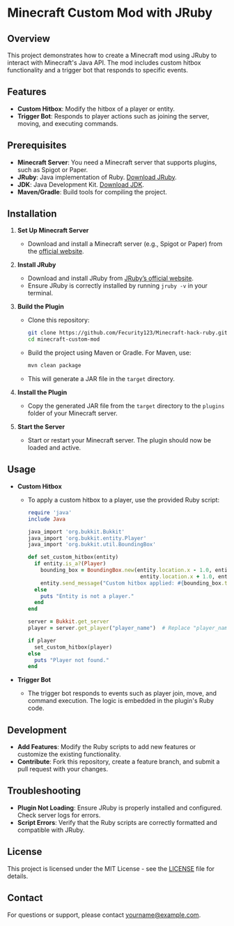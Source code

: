 # Minecraft Custom Mod with JRuby

## Overview

This project demonstrates how to create a Minecraft mod using JRuby to interact with Minecraft's Java API. The mod includes custom hitbox functionality and a trigger bot that responds to specific events.

## Features

- **Custom Hitbox**: Modify the hitbox of a player or entity.
- **Trigger Bot**: Responds to player actions such as joining the server, moving, and executing commands.

## Prerequisites

- **Minecraft Server**: You need a Minecraft server that supports plugins, such as Spigot or Paper.
- **JRuby**: Java implementation of Ruby. [Download JRuby](https://www.jruby.org/download).
- **JDK**: Java Development Kit. [Download JDK](https://www.oracle.com/java/technologies/javase-downloads.html).
- **Maven/Gradle**: Build tools for compiling the project.

## Installation

1. **Set Up Minecraft Server**

   - Download and install a Minecraft server (e.g., Spigot or Paper) from the [official website](https://papermc.io/downloads).

2. **Install JRuby**

   - Download and install JRuby from [JRuby’s official website](https://www.jruby.org/download).
   - Ensure JRuby is correctly installed by running `jruby -v` in your terminal.

3. **Build the Plugin**

   - Clone this repository:
     ```sh
     git clone https://github.com/Fecurity123/Minecraft-hack-ruby.git
     cd minecraft-custom-mod
     ```

   - Build the project using Maven or Gradle. For Maven, use:
     ```sh
     mvn clean package
     ```

   - This will generate a JAR file in the `target` directory.

4. **Install the Plugin**

   - Copy the generated JAR file from the `target` directory to the `plugins` folder of your Minecraft server.

5. **Start the Server**

   - Start or restart your Minecraft server. The plugin should now be loaded and active.

## Usage

- **Custom Hitbox**

  - To apply a custom hitbox to a player, use the provided Ruby script:
    ```ruby
    require 'java'
    include Java

    java_import 'org.bukkit.Bukkit'
    java_import 'org.bukkit.entity.Player'
    java_import 'org.bukkit.util.BoundingBox'

    def set_custom_hitbox(entity)
      if entity.is_a?(Player)
        bounding_box = BoundingBox.new(entity.location.x - 1.0, entity.location.y, entity.location.z - 1.0,
                                        entity.location.x + 1.0, entity.location.y + 2.0, entity.location.z + 1.0)
        entity.send_message("Custom hitbox applied: #{bounding_box.to_s}")
      else
        puts "Entity is not a player."
      end
    end

    server = Bukkit.get_server
    player = server.get_player("player_name")  # Replace "player_name" with the player's name

    if player
      set_custom_hitbox(player)
    else
      puts "Player not found."
    end
    ```

- **Trigger Bot**

  - The trigger bot responds to events such as player join, move, and command execution. The logic is embedded in the plugin's Ruby code.

## Development

- **Add Features**: Modify the Ruby scripts to add new features or customize the existing functionality.
- **Contribute**: Fork this repository, create a feature branch, and submit a pull request with your changes.

## Troubleshooting

- **Plugin Not Loading**: Ensure JRuby is properly installed and configured. Check server logs for errors.
- **Script Errors**: Verify that the Ruby scripts are correctly formatted and compatible with JRuby.

## License

This project is licensed under the MIT License - see the [LICENSE](LICENSE) file for details.

## Contact

For questions or support, please contact [yourname@example.com](mailto:yourname@example.com).

